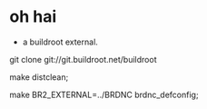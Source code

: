 # oh hai


- a buildroot external.

git clone git://git.buildroot.net/buildroot

make distclean;

make BR2_EXTERNAL=../BRDNC brdnc_defconfig;
